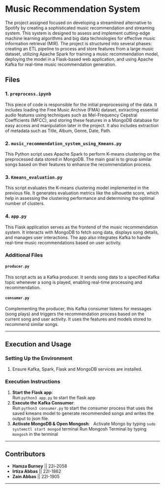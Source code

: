 # Music Recommendation System

The project assigned focused on developing a streamlined alternative to Spotify by creating a sophisticated music recommendation and streaming system. This system is designed to assess and implement cutting-edge machine learning algorithms and big data technologies for effective music information retrieval (MIR). The project is structured into several phases: creating an ETL pipeline to process and store features from a large music dataset, utilizing Apache Spark for training a music recommendation model, deploying the model in a Flask-based web application, and using Apache Kafka for real-time music recommendation generation.

## Files

### 1. `preprocess.ipynb`

This piece of code is responsible for the initial preprocessing of the data. It includes loading the Free Music Archive (FMA) dataset, extracting essential audio features using techniques such as Mel-Frequency Cepstral Coefficients (MFCC), and storing these features in a MongoDB database for easy access and manipulation later in the project. It also includes extraction of metadata such as Title, Album, Genre, Date, Path.

### 2. `music_recommendation_system_using_Kmeans.py`

This Python script uses Apache Spark to perform K-means clustering on the preprocessed data stored in MongoDB. The main goal is to group similar songs based on their features to enhance the recommendation process.

### 3. `Kmeans_evaluation.py`

This script evaluates the K-means clustering model implemented in the previous file. It generates evaluation metrics like the silhouette score, which help in assessing the clustering performance and determining the optimal number of clusters.

### 4. `app.py`

This Flask application serves as the frontend of the music recommendation system. It interacts with MongoDB to fetch song data, displays song details, and manages user interactions. The app also integrates Kafka to handle real-time music recommendations based on user activity.

### Additional Files

#### `producer.py`

This script acts as a Kafka producer. It sends song data to a specified Kafka topic whenever a song is played, enabling real-time processing and recommendation.

#### `consumer.py`

Complementing the producer, this Kafka consumer listens for messages (song plays) and triggers the recommendation process based on the current song and user activity. It uses the features and models stored to recommend similar songs.

---

## Execution and Usage

### Setting Up the Environment
1. Ensure Kafka, Spark, Flask and MongoDB services are installed.

### Execution Instructions
1. **Start the Flask app**:  
   Run `python3 app.py` to start the flask app 
2. **Execute the Kafka Consumer**:  
   Run `python3 consumer.py` to start the consumer process that uses the saved kmeans model to generate recommended songs and writes the output to json file.
3. **Activate MongoDB & Open Mongosh**:      Activate Mongo by typing `sudo systemctl start mongod` terminal
   Run Mongosh Terminal by typing `mongosh` in the terminal

---

## Contributors
- **Hamza Burney** || 22i-2058
- **Irtiza Abbas** || 22I-1862
- **Zain Abbas** || 22I-1905



---

